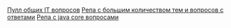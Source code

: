 [Пулл общих IT вопросов](https://folko.gitbook.io/podgotovka-k-sobesedovaniyu/)
[Репа с большим количеством тем и вопросов с ответами](https://github.com/aleksandr-mulyavin/java_interview_questions/tree/main)
[Репа с java core вопросами](https://gist.github.com/alexeydubinin/2fd923d14d6927f111a04fac1648977b)
